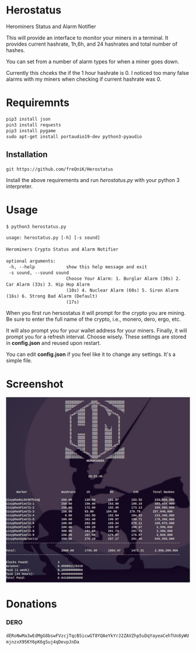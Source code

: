 # Herostatus
Herominers Status and Alarm Notifier

This will provide an interface to monitor your miners in a terminal.
It provides current hashrate, 1h,6h, and 24 hashrates and total number of hashes.

You can set from a number of alarm types for when a miner goes down.

Currently this chceks the if the 1 hour hashrate is 0. I noticed too many false
alarms with my miners when checking if current hashrate was 0. 

# Requiremnts
```
pip3 install json
pin3 install requests
pip3 install pygame
sudo apt-get install portaudio19-dev python3-pyaudio
```


## Installation

`git https://github.com/freQniK/Herostatus`

Install the above requirements and run *herostatus.py* with your python 3 interpreter. 

# Usage
`$ python3 herostatus.py`

 ```
 usage: herostatus.py [-h] [-s sound]

Herominers Crypto Status and Alarm Notifier

optional arguments:
  -h, --help            show this help message and exit
  -s sound, --sound sound
                        Choose Your Alarm: 1. Burglar Alarm (30s) 2. Car Alarm (33s) 3. Hip Hop Alarm
                        (10s) 4. Nuclear Alarm (60s) 5. Siren Alarm (16s) 6. Strong Bad Alarm (Default)
                        (17s)
```

When you first run hersostatus it will prompt for the crypto you are mining. Be sure to enter the full name of the crypto, i.e., monero, dero, ergo, etc.

It will also prompt you for your wallet address for your miners. Finally, it will prompt you for a refresh interval. Choose wisely. These settings are stored in **config.json** and reused upon restart. 

You can edit **config.json** if you feel like it to change any settings. It's a simple file. 

# Screenshot


![](img/scrsht.png)

# Donations

### DERO

`dERoNwMa3wEdMgG8bswFVzcjTqcBSicwGT8YQAeYkYrJ2ZAVZhp5uDqYayeaCehTUn8yWUmjnzxX95KY6pK6gSuj4qDevpJnDa`
